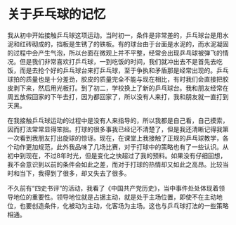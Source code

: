 # 关于乒乓球的记忆

我从初中开始接触乒乓球这项运动。当时初一，条件是非常差的，乒乓球台是用水泥和红砖砌成的，挡板是生锈了的铁板。有的球台由于台面是水泥的，而水泥凝固的过程中会产生气泡，所以台面在微观上并不平整，经常会出现乒乓球被弹飞的情况。但是我们非常喜欢打乒乓球，一到吃饭的时间，我们就冲出去不是首先去吃饭，而是去抢个好的乒乓球台来打乒乓球，至于争执和矛盾那是经常出现的。乒乓球拍的质量也是十分差劲，胶皮的质量完全不能与现在相比，有时我们会直接把胶皮剥下来，然后用光板打。到了初二，学校换上了新的乒乓球台。我和朋友经常在周五放假回家的下午去打，因为都回家了，所以没有人来打，我和朋友就一直打到天黑。

在我接触乒乓球运动的过程中是没有人来指导的，所以我都是自己看，自己摸索，因而打法常常显得笨拙。打球的很多事我已经记不清楚了，但是我还清晰记得我第一次看到我朋友打出旋球的惊讶。现在，在课堂上我接触了正规的乒乓球教学，各个动作更加规范，此外我品味了几场比赛，对于打球中的策略也有了一些认识。从初中到现在，不过8年时光，但是变化之快超过了我的预料。如果没有仔细回想，我不会意识到以前的条件会如此之差，而对于打球的热情却又如此之高昂。比较当时和当下，我得到了很多，却又失去了很多。

不久前有“四史书评”的活动，我看了《中国共产党历史》，当中事件处处体现着领导地位的重要性。领导地位就是占据主动，就是处于主场位置，即使不在主动地位，也要创造条件，化被动为主动，化客场为主场。这也与乒乓球打法的一些策略相通。
